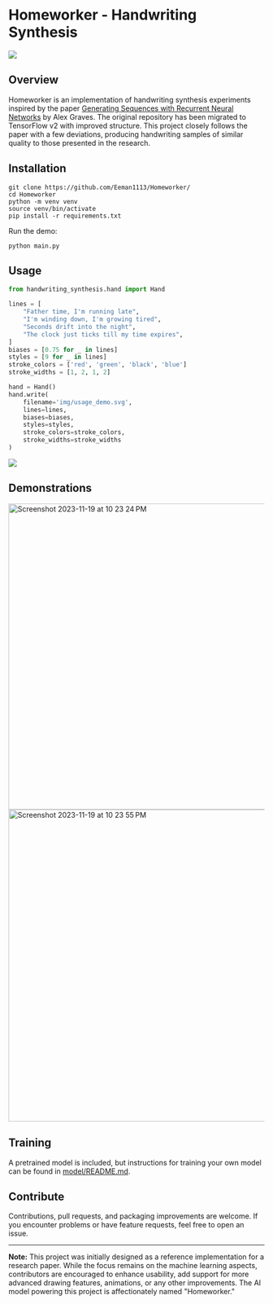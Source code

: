 # Homeworker - Handwriting Synthesis

![](img/banner.svg)

## Overview

Homeworker is an implementation of handwriting synthesis experiments inspired by the paper [Generating Sequences with Recurrent Neural Networks](https://arxiv.org/abs/1308.0850) by Alex Graves. The original repository has been migrated to TensorFlow v2 with improved structure. This project closely follows the paper with a few deviations, producing handwriting samples of similar quality to those presented in the research.

## Installation

```shell
git clone https://github.com/Eeman1113/Homeworker/
cd Homeworker
python -m venv venv
source venv/bin/activate
pip install -r requirements.txt
```

Run the demo:

```shell
python main.py
```

## Usage

```python
from handwriting_synthesis.hand import Hand

lines = [
    "Father time, I'm running late",
    "I'm winding down, I'm growing tired",
    "Seconds drift into the night",
    "The clock just ticks till my time expires",
]
biases = [0.75 for _ in lines]
styles = [9 for _ in lines]
stroke_colors = ['red', 'green', 'black', 'blue']
stroke_widths = [1, 2, 1, 2]

hand = Hand()
hand.write(
    filename='img/usage_demo.svg',
    lines=lines,
    biases=biases,
    styles=styles,
    stroke_colors=stroke_colors,
    stroke_widths=stroke_widths
)
```

![](img/usage_demo.svg)

## Demonstrations
<img width="601" alt="Screenshot 2023-11-19 at 10 23 24 PM" src="https://github.com/Eeman1113/Homeworker/assets/54275491/8c52d696-15c7-4821-9e75-b7cbf59d14bd">

<img width="613" alt="Screenshot 2023-11-19 at 10 23 55 PM" src="https://github.com/Eeman1113/Homeworker/assets/54275491/fae820b4-94ff-4b5c-8875-cd0d850472c2">


## Training

A pretrained model is included, but instructions for training your own model can be found in [model/README.md](model/README.md).

## Contribute

Contributions, pull requests, and packaging improvements are welcome. 
If you encounter problems or have feature requests, feel free to open an issue.

---

**Note:** This project was initially designed as a reference implementation for a research paper. While the focus remains on the machine learning aspects, contributors are encouraged to enhance usability, add support for more advanced drawing features, animations, or any other improvements. The AI model powering this project is affectionately named "Homeworker."
